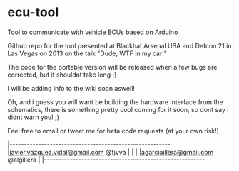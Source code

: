 ecu-tool
========

Tool to communicate with vehicle ECUs based on Arduino

Github repo for the tool presented at Blackhat Arsenal USA and Defcon 21 in Las Vegas on 2013 on the talk "Dude, WTF in my car!"

The code for the portable version will be released when a few bugs are corrected, but it shouldnt take long ;)

I will be adding info to the wiki soon aswell!


Oh, and i guess you will want be building the hardware interface from the schematics, there is something pretty cool coming for it soon, so dont say i didnt warn you! ;)



Feel free to email or tweet me for beta code requests (at your own risk!)

|--------------------------------------------------------
|javier.vazquez.vidal@gmail.com           @fjvva        |
|                                                       |
|agarciaillera@gmail.com                  @algillera    |
|--------------------------------------------------------

